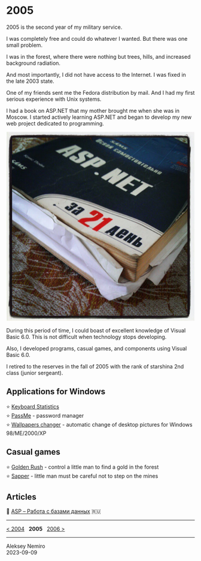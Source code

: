 # 2005

2005 is the second year of my military service.

I was completely free and could do whatever I wanted. But there was one small problem.

I was in the forest, where there were nothing but trees, hills, and increased background radiation.

And most importantly, I did not have access to the Internet. I was fixed in the late 2003 state.

One of my friends sent me the Fedora distribution by mail. And I had my first serious experience with Unix systems.

I had a book on ASP.NET that my mother brought me when she was in Moscow. I started actively learning ASP.NET and began to develop my new web project dedicated to programming.

![ASP.NET book](assets/aspnet.jpg)

During this period of time, I could boast of excellent knowledge of Visual Basic 6.0. This is not difficult when technology stops developing.

Also, I developed programs, casual games, and components using Visual Basic 6.0.

I retired to the reserves in the fall of 2005 with the rank of starshina 2nd class (junior sergeant).

## Applications for Windows

:star: [Keyboard Statistics](assets/keyboard_statistics.md)  
:star: [PassMe](assets/passme.md) - password manager  
:star: [Wallpapers changer](assets/wallchang.md) - automatic change of desktop pictures for Windows 98/ME/2000/XP

## Casual games

:star: [Golden Rush](assets/golden_rush.md) - control a little man to find a gold in the forest  
:star: [Sapper](assets/sapper.md) - little man must be careful not to step on the mines

## Articles

:page_facing_up: [ASP – Работа с базами данных](articles/ASP_Databases.md) :ru:

---
[< 2004](/2004) &nbsp; **2005** &nbsp; [2006 >](/2006)

---
Aleksey Nemiro  
2023-09-09
